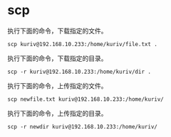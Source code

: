 # scp

执行下面的命令，下载指定的文件。

```
scp kuriv@192.168.10.233:/home/kuriv/file.txt .
```

执行下面的命令，下载指定的目录。

```
scp -r kuriv@192.168.10.233:/home/kuriv/dir .
```

执行下面的命令，上传指定的文件。

```
scp newfile.txt kuriv@192.168.10.233:/home/kuriv/
```

执行下面的命令，上传指定的目录。

```
scp -r newdir kuriv@192.168.10.233:/home/kuriv/
```

